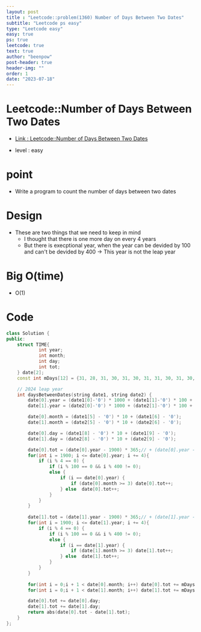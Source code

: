 ```yaml
---
layout: post
title : "Leetcode::problem(1360) Number of Days Between Two Dates"
subtitle: "Leetcode ps easy"
type: "Leetcode easy"
easy: true
ps: true
leetcode: true
text: true
author: "beenpow"
post-header: true
header-img: ""
order: 1
date: "2023-07-18"
---
```


# Leetcode::Number of Days Between Two Dates
- [Link : Leetcode::Number of Days Between Two Dates](https://leetcode.com/problems/number-of-days-between-two-dates/description/)

- level : easy

# point
- Write a program to count the number of days between two dates

# Design
- These are two things that we need to keep in mind
  - I thought that there is one more day on every 4 years
  - But there is execptional year, when the year can be devided by 100 and can't be devided by 400 -> This year is not the leap year

# Big O(time)
- O(1)

# Code

```cpp
class Solution {
public:
    struct TIME{
            int year;
            int month;
            int day;
            int tot;
    } date[2];
    const int mDays[12] = {31, 28, 31, 30, 31, 30, 31, 31, 30, 31, 30, 31};

    // 2024 leap year
    int daysBetweenDates(string date1, string date2) {
        date[0].year = (date1[0]-'0') * 1000 + (date1[1]-'0') * 100 + (date1[2]-'0') * 10 + (date1[3] - '0');
        date[1].year = (date2[0]-'0') * 1000 + (date2[1]-'0') * 100 + (date2[2]-'0') * 10 + (date2[3] - '0');

        date[0].month = (date1[5] - '0') * 10 + (date1[6] - '0');
        date[1].month = (date2[5] - '0') * 10 + (date2[6] - '0');

        date[0].day = (date1[8] - '0') * 10 + (date1[9] - '0');
        date[1].day = (date2[8] - '0') * 10 + (date2[9] - '0');

        date[0].tot = (date[0].year - 1900) * 365;// + (date[0].year - 1900) / 4;
        for(int i = 1900; i <= date[0].year; i += 4){
            if (i % 4 == 0) {
                if (i % 100 == 0 && i % 400 != 0);
                else {
                    if (i == date[0].year) {
                        if (date[0].month >= 3) date[0].tot++;
                    } else  date[0].tot++;
                }
            }
        }
        
        date[1].tot = (date[1].year - 1900) * 365;// + (date[1].year - 1900) / 4;
        for(int i = 1900; i <= date[1].year; i += 4){
            if (i % 4 == 0) {
                if (i % 100 == 0 && i % 400 != 0);
                else {
                    if (i == date[1].year) {
                        if (date[1].month >= 3) date[1].tot++;
                    } else  date[1].tot++;
                }
            }
        }
        
        for(int i = 0;i + 1 < date[0].month; i++) date[0].tot += mDays[i];
        for(int i = 0;i + 1 < date[1].month; i++) date[1].tot += mDays[i];

        date[0].tot += date[0].day;
        date[1].tot += date[1].day;
        return abs(date[0].tot - date[1].tot);
    }
};
```
